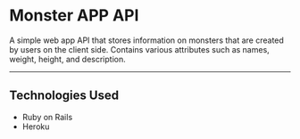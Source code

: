 # Monster APP API

A simple web app API that stores information on monsters that are created by users on the client side. Contains various attributes such as names, weight, height, and description.

---

## Technologies Used

- Ruby on Rails
- Heroku

